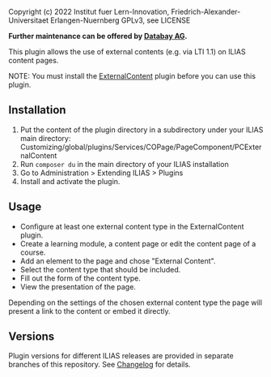 
Copyright (c) 2022 Institut fuer Lern-Innovation, Friedrich-Alexander-Universitaet Erlangen-Nuernberg
GPLv3, see LICENSE

**Further maintenance can be offered by [Databay AG](https://www.databay.de).**

This plugin allows the use of external contents (e.g. via LTI 1.1) on ILIAS content pages.

NOTE: You must install the [ExternalContent](https://github.com/DatabayAG/ExternalContent) plugin before you can use this plugin.

## Installation

1. Put the content of the plugin directory in a subdirectory under your ILIAS main directory:
Customizing/global/plugins/Services/COPage/PageComponent/PCExternalContent
2. Run `composer du` in the main directory of your ILIAS installation
3. Go to Administration > Extending ILIAS > Plugins
4. Install and activate the plugin.

## Usage

* Configure at least one external content type in the ExternalContent plugin.
* Create a learning module, a content page or edit the content page of a course.
* Add an element to the page and chose "External Content".
* Select the content type that should be included.
* Fill out the form of the content type.
* View the presentation of the page.

Depending on the settings of the chosen external content type the page will present a link to the content or embed it directly.

## Versions

Plugin versions for different ILIAS releases are provided in separate branches of this repository. See [Changelog](CHANGELOG.md) for details.
